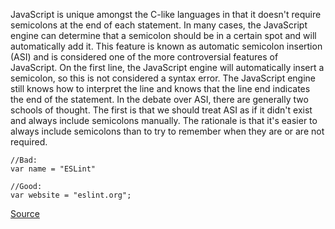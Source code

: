 JavaScript is unique amongst the C-like languages in that it doesn't require semicolons at the end of each statement. In many cases, the JavaScript engine can determine that a semicolon should be in a certain spot and will automatically add it. This feature is known as automatic semicolon insertion (ASI) and is considered one of the more controversial features of JavaScript. On the first line, the JavaScript engine will automatically insert a semicolon, so this is not considered a syntax error. The JavaScript engine still knows how to interpret the line and knows that the line end indicates the end of the statement. In the debate over ASI, there are generally two schools of thought. The first is that we should treat ASI as if it didn't exist and always include semicolons manually. The rationale is that it's easier to always include semicolons than to try to remember when they are or are not required.

```
//Bad:
var name = "ESLint" 

//Good:
var website = "eslint.org";

```

[Source](http://eslint.org/docs/rules/semi)
